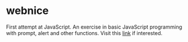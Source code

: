 # webnice
First attempt at JavaScript.
An exercise in basic JavaScript programming with prompt, alert and other functions.
Visit this [link][1] if interested.

[1]: https://ismailarafa.github.io/webnice

